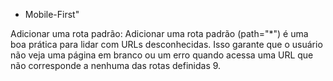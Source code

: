 - Mobile-First"

Adicionar uma rota padrão: Adicionar uma rota padrão (path="*") é uma boa prática para lidar com URLs desconhecidas. Isso garante que o usuário não veja uma página em branco ou um erro quando acessa uma URL que não corresponde a nenhuma das rotas definidas 9.
<Route path="*">
   <NotFound />
</Route>